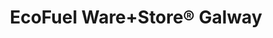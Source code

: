 ---
title: "EcoFuel Ware+Store® Galway"
url: /galway/ecofuel-ware-store-r-galway/
shop: Treibstoff
---